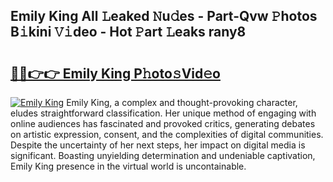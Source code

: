 ## Emily King All 𝙻eaked 𝙽u𝚍es - Part-Qvw 𝙿hotos B𝚒kini 𝚅𝚒deo - Hot 𝙿art 𝙻eaks rany8

# <h2><a href="http://ld46nui.urlbe.top/?page=Emily+King">🔗🔗👉👉 Emily King P𝚑oto𝚜Vid𝚎o</a></h2>

[![Emily King](https://i.imgur.com/eBuTRDB.gif)](http://ld46nui.urlbe.top/?page=Emily+King)
Emily King, a complex and thought-provoking character, eludes straightforward classification. Her unique method of engaging with online audiences has fascinated and provoked critics, generating debates on artistic expression, consent, and the complexities of digital communities. Despite the uncertainty of her next steps, her impact on digital media is significant. Boasting unyielding determination and undeniable captivation, Emily King presence in the virtual world is uncontainable.
